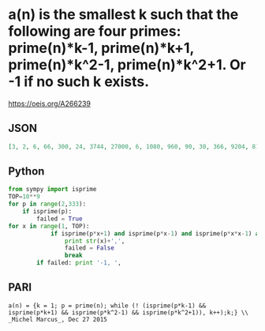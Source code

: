 # a\(n\) is the smallest k such that the following are four primes: prime\(n\)\*k\-1, prime\(n\)\*k\+1, prime\(n\)\*k^2\-1, prime\(n\)\*k^2\+1\. Or \-1 if no such k exists\.
https://oeis.org/A266239
## JSON
```JSON
[3, 2, 6, 66, 300, 24, 3744, 27000, 6, 1080, 960, 90, 30, 366, 9204, 8154, 1170, 840, 330, 6090, 84, 27720, 324, 90, 186, 4740, 2856, 6, 24270, 936, 5220, 1560, 6, 1500, 510, 120, 930, 3270, 30, 8520, 29700, 1200, 23310, 1056, 3540, 90, 3420, 2370, 9654, 83040, 2610, 9270, 2610]
```
## Python
```Python
from sympy import isprime
TOP=10**9
for p in range(2,333):
    if isprime(p):
        failed = True
for x in range(1, TOP):
            if isprime(p*x+1) and isprime(p*x-1) and isprime(p*x*x-1) and isprime(p*x*x+1):
                print str(x)+',',
                failed = False
                break
        if failed: print '-1, ',
```
## PARI
```PARI
a(n) = {k = 1; p = prime(n); while (! (isprime(p*k-1) && isprime(p*k+1) && isprime(p*k^2-1) && isprime(p*k^2+1)), k++);k;} \\ _Michel Marcus_, Dec 27 2015
```
